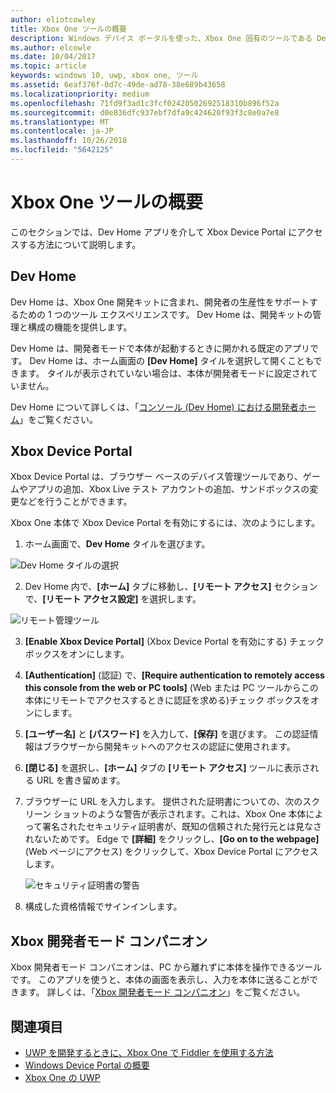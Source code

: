 ```yaml
---
author: eliotcowley
title: Xbox One ツールの概要
description: Windows デバイス ポータルを使った、Xbox One 固有のツールである Dev Home
ms.author: elcowle
ms.date: 10/04/2017
ms.topic: article
keywords: windows 10, uwp, xbox one, ツール
ms.assetid: 6eaf376f-0d7c-49de-ad78-38e689b43658
ms.localizationpriority: medium
ms.openlocfilehash: 71fd9f3ad1c3fcf02420502692518310b896f52a
ms.sourcegitcommit: d0e836dfc937ebf7dfa9c424620f93f3c8e0a7e8
ms.translationtype: MT
ms.contentlocale: ja-JP
ms.lasthandoff: 10/26/2018
ms.locfileid: "5642125"
---
```

# <a name="introduction-to-xbox-one-tools"></a>Xbox One ツールの概要

このセクションでは、Dev Home アプリを介して Xbox Device Portal にアクセスする方法について説明します。

## <a name="dev-home"></a>Dev Home

Dev Home は、Xbox One 開発キットに含まれ、開発者の生産性をサポートするための 1 つのツール エクスペリエンスです。 Dev Home は、開発キットの管理と構成の機能を提供します。

Dev Home は、開発者モードで本体が起動するときに開かれる既定のアプリです。 Dev Home は、ホーム画面の **[Dev Home]** タイルを選択して開くこともできます。 タイルが表示されていない場合は、本体が開発者モードに設定されていません。

Dev Home について詳しくは、「[コンソール (Dev Home) における開発者ホーム](dev-home.md)」をご覧ください。

## <a name="xbox-device-portal"></a>Xbox Device Portal
Xbox Device Portal は、ブラウザー ベースのデバイス管理ツールであり、ゲームやアプリの追加、Xbox Live テスト アカウントの追加、サンドボックスの変更などを行うことができます。

Xbox One 本体で Xbox Device Portal を有効にするには、次のようにします。

1. ホーム画面で、**Dev Home** タイルを選びます。

  ![Dev Home タイルの選択](images/introduction-to-xbox-one-tools-1.png)

2. Dev Home 内で、**[ホーム]** タブに移動し、**[リモート アクセス]** セクションで、**[リモート アクセス設定]** を選択します。

  ![リモート管理ツール](images/introduction-to-xbox-one-tools-2.png)

3. **[Enable Xbox Device Portal]** (Xbox Device Portal を有効にする) チェックボックスをオンにします。

4. **[Authentication]** (認証) で、**[Require authentication to remotely access this console from the web or PC tools]** (Web または PC ツールからこの本体にリモートでアクセスするときに認証を求める)チェック ボックスをオンにします。

5. **[ユーザー名]** と __[パスワード]__ を入力して、**[保存]** を選びます。 この認証情報はブラウザーから開発キットへのアクセスの認証に使用されます。

6. **[閉じる]** を選択し、**[ホーム]** タブの **[リモート アクセス]** ツールに表示される URL を書き留めます。

7. ブラウザーに URL を入力します。 提供された証明書についての、次のスクリーン ショットのような警告が表示されます。これは、Xbox One 本体によって署名されたセキュリティ証明書が、既知の信頼された発行元とは見なされないためです。 Edge で **[詳細]** をクリックし、**[Go on to the webpage]** (Web ページにアクセス) をクリックして、Xbox Device Portal にアクセスします。

    ![セキュリティ証明書の警告](images/introduction-to-xbox-one-tools-3.png)

8. 構成した資格情報でサインインします。

## <a name="xbox-dev-mode-companion"></a>Xbox 開発者モード コンパニオン
Xbox 開発者モード コンパニオンは、PC から離れずに本体を操作できるツールです。 このアプリを使うと、本体の画面を表示し、入力を本体に送ることができます。 詳しくは、「[Xbox 開発者モード コンパニオン](xbox-dev-mode-companion.md)」をご覧ください。

## <a name="see-also"></a>関連項目
- [UWP を開発するときに、Xbox One で Fiddler を使用する方法](uwp-fiddler.md)
- [Windows Device Portal の概要](../debug-test-perf/device-portal.md)
- [Xbox One の UWP](index.md)